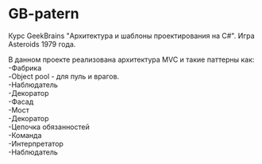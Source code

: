 # GB-patern
Курс GeekBrains "Архитектура и шаблоны проектирования на C#". Игра Asteroids 1979 года.

В данном проекте реализована архитектура MVC и такие паттерны как:<br>
-Фабрика<br>
-Object pool - для пуль и врагов.<br>
-Наблюдатель<br>
-Декоратор<br>
-Фасад<br>
-Мост<br>
-Декоратор<br>
-Цепочка обязанностей<br>
-Команда<br>
-Интерпретатор<br>
-Наблюдатель

